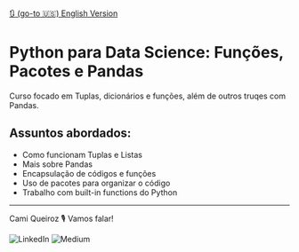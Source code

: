 [🔃 (go-to 🇺🇸) English Version](https://github.com/camimq/basic_pandas_functions_packages/blob/main/README.md)

# Python para Data Science: Funções, Pacotes e Pandas

Curso focado em Tuplas, dicionários e funções, além de outros truqes com Pandas.

## Assuntos abordados:

- Como funcionam Tuplas e Listas
- Mais sobre Pandas
- Encapsulação de códigos e funções
- Uso de pacotes para organizar o código
- Trabalho com built-in functions do Python

---

Cami Queiroz 🎙 Vamos falar!

![LinkedIn](https://img.shields.io/badge/linkedin-%230077B5.svg?style=for-the-badge&logo=linkedin&logoColor=white&link=https://www.linkedin.com/in/camilaqueiroz)  ![Medium](https://img.shields.io/badge/Medium-12100E?style=for-the-badge&logo=medium&logoColor=white&https://medium.com/@camimq/)